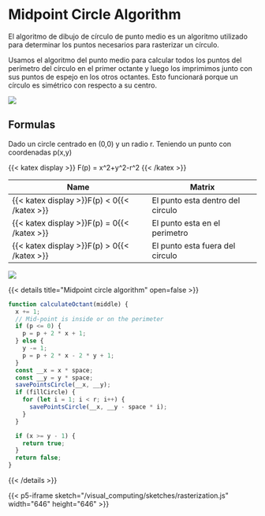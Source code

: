 # Midpoint Circle Algorithm

El algoritmo de dibujo de círculo de punto medio es un algoritmo utilizado para determinar los puntos necesarios para rasterizar un círculo.

Usamos el algoritmo del punto medio para calcular todos los puntos del perímetro del círculo en el primer octante y luego los imprimimos junto con sus puntos de espejo en los otros octantes. Esto funcionará porque un círculo es simétrico con respecto a su centro.

![](https://media.geeksforgeeks.org/wp-content/uploads/circle-5.jpg)

## Formulas

Dado un circle centrado en (0,0) y un radio r. Teniendo un punto con coordenadas p(x,y)

{{< katex display >}}
F(p) = x^2+y^2-r^2
{{< /katex >}}

| Name                                        | Matrix                           |
| ------------------------------------------- | -------------------------------- |
| {{< katex display >}}F(p) < 0{{< /katex >}} | El punto esta dentro del circulo |
| {{< katex display >}}F(p) = 0{{< /katex >}} | El punto esta en el perimetro    |
| {{< katex display >}}F(p) > 0{{< /katex >}} | El punto esta fuera del circulo  |

![](https://3.bp.blogspot.com/-X8qWA41L1Tc/W8wU2ONH55I/AAAAAAAAAKY/DFM7qT67HfgIpRwThlCH8izwzHG6JF7gACLcBGAs/s1600/midpointcircle%2B%25281%2529.png)

{{< details title="Midpoint circle algorithm" open=false >}}

```javascript
function calculateOctant(middle) {
  x += 1;
  // Mid-point is inside or on the perimeter
  if (p <= 0) {
    p = p + 2 * x + 1;
  } else {
    y -= 1;
    p = p + 2 * x - 2 * y + 1;
  }
  const __x = x * space;
  const __y = y * space;
  savePointsCircle(__x, __y);
  if (fillCircle) {
    for (let i = 1; i < r; i++) {
      savePointsCircle(__x, __y - space * i);
    }
  }

  if (x >= y - 1) {
    return true;
  }
  return false;
}
```
{{< /details >}}


{{< p5-iframe sketch="/visual_computing/sketches/rasterization.js" width="646" height="646" >}}
